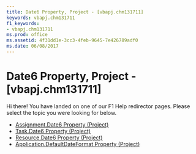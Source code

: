 ```yaml
---
title: Date6 Property, Project - [vbapj.chm131711]
keywords: vbapj.chm131711
f1_keywords:
- vbapj.chm131711
ms.prod: office
ms.assetid: 4f31dd1e-3cc3-4feb-9645-7e426789adf0
ms.date: 06/08/2017
---
```



# Date6 Property, Project - [vbapj.chm131711]

Hi there! You have landed on one of our F1 Help redirector pages. Please select the topic you were looking for below.

- [Assignment.Date6 Property (Project)](http://msdn.microsoft.com/library/0651e923-132a-933e-9191-5dd8e4c9c222%28Office.15%29.aspx)
- [Task.Date6 Property (Project)](http://msdn.microsoft.com/library/cfded1d4-f664-fc16-6fba-a29d7263064f%28Office.15%29.aspx)
- [Resource.Date6 Property (Project)](http://msdn.microsoft.com/library/f60cc98e-3fce-061c-ed01-a94d8a2f33b0%28Office.15%29.aspx)
- [Application.DefaultDateFormat Property (Project)](http://msdn.microsoft.com/library/01f20463-2d23-0e65-ab54-cc23673509da%28Office.15%29.aspx)

